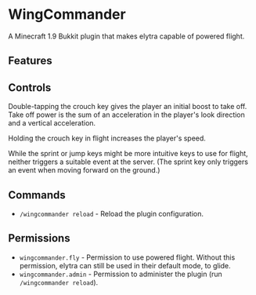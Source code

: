 WingCommander
=============
A Minecraft 1.9 Bukkit plugin that makes elytra capable of powered flight.


Features
--------


Controls
--------
Double-tapping the crouch key gives the player an initial boost to take off.
Take off power is the sum of an acceleration in the player's look direction and
a vertical acceleration.

Holding the crouch key in flight increases the player's speed.

While the sprint or jump keys might be more intuitive keys to use for flight,
neither triggers a suitable event at the server.  (The sprint key only triggers
an event when moving forward on the ground.)


Commands
--------

 * `/wingcommander reload` - Reload the plugin configuration.


Permissions
-----------

 * `wingcommander.fly` - Permission to use powered flight. Without this
   permission, elytra can still be used in their default mode, to glide.
 * `wingcommander.admin` - Permission to administer the plugin (run `/wingcommander reload`).
